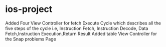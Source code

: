 # ios-project
Added Four View Controller for fetch Execute Cycle which describes all the five steps of the cycle i.e, Instruction Fetch, Instruction Decode, Data Fetch,Instruction Execution,Return Result
Added table View Controller for the Snap problems Page 
